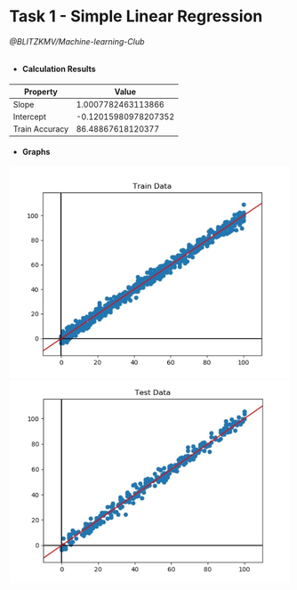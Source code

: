 # Task 1 - Simple Linear Regression 
###### @BLITZKMV/Machine-learning-Club

- #### Calculation Results
| Property | Value |
| --- | --- |
| Slope |  1.0007782463113866 |
| Intercept | -0.12015980978207352 |
| Train Accuracy | 86.48867618120377 |

- #### Graphs
![Regression plotted against train data from train.csv](./graphs/train_data.jpg)
![Regression plotted against test data from test.csv](./graphs/test_data.jpg)
